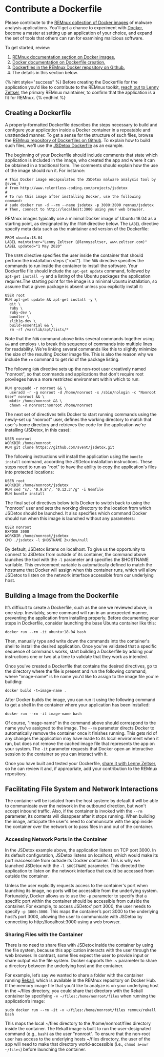 # Contribute a Dockerfile

Please contribute to the [REMnux collection of Docker images](../../run-tools-in-containers/remnux-containers.md) of malware analysis applications. You'll get a chance to experiment with [Docker](https://www.docker.com), become a master at setting up an application of your choice, and expand the set of tools that others can run for examining malicious software.

To get started, review:

1. [REMnux documentation section on Docker images.](../../run-tools-in-containers/remnux-containers.md)
2. [Docker documentation on Dockerfile creation.](https://docs.docker.com/engine/reference/builder/)
3. [Dockerfiles in the REMnux Docker repository on Github.](https://github.com/remnux/docker)
4. The details in this section below.

{% hint style="success" %}
Before creating the Dockerfile for the application you'd like to contribute to the REMnux toolkit, [reach out to Lenny Zeltser](https://zeltser.com/contact), the primary REMnux maintainer, to confirm that the application is a fit for REMnux.
{% endhint %}

## Creating a Dockerfile

A properly-formatted Dockerfile describes the steps necessary to build and configure your application inside a Docker container in a repeatable and unattended manner. To get a sense for the structure of such files, browse the [REMnux repository of Dockerfiles on Github](https://github.com/REMnux/docker/). To explain how to build such files, we'll use the [JSDetox Dockerfile](https://github.com/REMnux/docker/blob/master/jsdetox/Dockerfile) as an example.

The beginning of your Dockerfile should include comments that state which application is included in the image, who created the app and where it can be obtained in a traditional form. The comments should explain how the use of the image should run it. For instance:

```text
# This Docker image encapsulates the JSDetox malware analysis tool by @sven_t
# from http://www.relentless-coding.com/projects/jsdetox
#
# To run this image after installing Docker, use the following command:
# sudo docker run -d --rm --name jsdetox -p 3000:3000 remnux/jsdetox
# Then, connect to http://localhost:3000 using your web browser.
```

REMnux images typically use a minimal Docker image of Ubuntu 18.04 as a starting point, as designated by the `FROM` directive below. The `LABEL` directive specify meta data such as the maintainer and version of the Dockerfile:

```text
FROM ubuntu:18.04
LABEL maintainer="Lenny Zeltser (@lennyzeltser, www.zeltser.com)"
LABEL updated="1 May 2020"
```

The `USER` directive specifies the user inside the container that should perform the installation steps \("root"\). The `RUN` directive specifies the commands to run inside the container to install the software. Your Dockerfile file should include the `apt-get update` command, followed by `apt-get install -y` and a listing of the Ubuntu packages the application requires.The starting point for the image is a minimal Ubuntu installation, so assume that a given package is absent unless you explicitly install it:

```text
USER root
RUN apt-get update && apt-get install -y \
  git \
  ruby \
  ruby-dev \
  bundler \
  zlib1g-dev \
  build-essential && \
  rm -rf /var/lib/apt/lists/*
```

Note that the `RUN` command above links several commands together using `&&` and employs `\` to break this sequence of commands into multiple lines for readability. We're linking several commands like this to slightly minimize the size of the resulting Docker image file. This is also the reason why we include the `rm` command to get rid of the package listing.

The followng `RUN` directive sets up the non-root user creatively named "nonroot", so that commands and applications that don't require root provileges have a more restricted environment within which to run:

```text
RUN groupadd -r nonroot && \
  useradd -r -g nonroot -d /home/nonroot -s /sbin/nologin -c "Nonroot User" nonroot && \
  mkdir /home/nonroot && \
  chown -R nonroot:nonroot /home/nonroot
```

The next set of directives tells Docker to start running commands using the newly-set up "nonroot" user, defines the working directory to match that user's home directory and retrieves the code for the application we're installing \(JSDetox, in this case\):

```text
USER nonroot
WORKDIR /home/nonroot
RUN git clone https://github.com/svent/jsdetox.git
```

The following instructions will install the application using the `bundle install` command, according the JSDetox installation instructions. These steps need to run as "root" to have the ability to copy the application's files into protected locations:

```text
USER root
WORKDIR /home/nonroot/jsdetox
RUN sed "s/, '0.9.8'/, '0.12.3'/g" -i Gemfile
RUN bundle install
```

The final set of directives below tells Docker to switch back to using the "nonroot" user and sets the working directory to the location from which JSDetox should be launched. It also specifies which command Docker should run when this image is launched without any parameters:

```text
USER nonroot
EXPOSE 3000
WORKDIR /home/nonroot/jsdetox
CMD ./jsdetox -l $HOSTNAME 2>/dev/null
```

By default, JSDetox listens on localhost. To give us the opportunity to connect to JSDetox from outside of its container, the command above launches the tool with the `-l` parameter and specifies the $HOSTNAME varilable. This environment variable is automatically defined to match the hostname that Docker will assign when this container runs, which will allow JSDetox to listen on the network interface accessible from our underlying host.

## Building a Image from the Dockerfile

It’s difficult to create a Dockerfile, such as the one we reviewed above, in one step. Inevitably, some command will run in an unexpected manner, preventing the application from installing properly. Before documenting your steps in Dockerfile, consider launching the base Ubuntu container like this:

```text
docker run --rm -it ubuntu:18.04 bash
```

Then, manually type and write down the commands into the container's shell to install the desired application. Once you've validated that a specific sequence of commands works, start building a Dockerfile by adding your instructions one or two at a time to validate that they work as intended.

Once you've created a Dockerfile that contains the desired directives, go to the directory where the file is present and run the following command, where "image-name" is he name you'd like to assign to the image file you're building:

```text
docker build -t=image-name .
```

After Docker builds the image, you can run it using the following command to get a shell in the container where your application has been installed:

```text
docker run --rm -it image-name bash
```

Of course, "image-name" in the command above should correspond to the name you've assigned to the image. The `--rm` parameter directs Docker to automatically remove the container once it finishes running. This gets rid of any changes the application may have made to its local environment when it ran, but does not remove the cached image file that represents the app on your system. The `-it` parameter requests that Docker open an interactive session to the container so you can interact with it.

Once you have built and tested your Dockerfile, [share it with Lenny Zeltser](https://zeltser.com/contact), so he can review it and, if appropriate, add your contribution to the REMnux repository.

## Facilitating File System and Network Interactions

The container will be isolated from the host system: by default it will be able to communicate over the network in the outbound direction, but won't accept inbound traffic. Also, if the container is invoked with the `--rm` parameter, its contents will disappear after it stops running. When building the image, anticipate the user's need to communicate with the app inside the container over the network or to pass files in and out of the container.

### **Accessing Network Ports in the Container**

In the JSDetox example above, the application listens on TCP port 3000. In its default configuration, JSDetox listens on localhost, which would make its port inaccessible from outside its Docker container. This is why we launched JSDetox with the `-l $HOSTNAME` parameter. This directed the application to listen on the network interface that could be accessed from outside the container.

Unless the user explicitly requests access to the container's port when launching its image, no ports will be accessible from the underlying system. Fortunately, Docker allows us to use the `-p` parameter to specify that a specific port within the container should be accessible from outside the container. For example, to access JSDetox’ port 3000, the user needs to specify `-p 3000:3000`. This maps the container’s port 3000 to the underlying host’s port 3000, allowing the user to communicate with JSDetox by connecting to http://localhost:3000 using a web browser.

### **Sharing Files with the Container**

There is no need to share files with JSDetox inside the container by using the file system, because this application interacts with the user through the web browser. In contrast, some files expect the user to provide input or share output via the file system. Docker supports the `-v` parameter to share a directory between the underlying host and the container.

For example, let’s say we wanted to share a folder with the container running [Rekall](../../run-tools-in-containers/remnux-containers.md#rekall), which is available in the REMnux repository on Docker Hub. If the memory image file that you’d like to analyze is on your underlying host in the ~/files directory, you could share that directory with the Rekall container by specifying `-v ~/files:/home/nonroot/files` when running the application’s image:

```text
sudo docker run --rm -it -v ~/files:/home/nonroot/files remnux/rekall bash
```

This maps the local ~/files directory to the /home/nonroot/files directory inside the container. The Rekall image is built to run the user-designated command \(e.g., `bash`\) as the user "nonroot". To ensure that the non-root user has access to the underlying hosts ~/files directory, the user of the app will need to make that directory world-accessible \(i.e., `chmod a+xwr ~/files`\) before launching the container.

